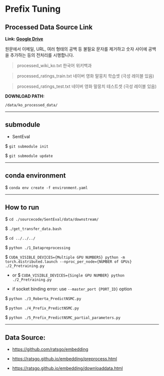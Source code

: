 # **Prefix Tuning**

## **Processed Data Source Link**

**Link: [Google Drive](https://drive.google.com/file/d/1kUecR7xO7bsHFmUI6AExtY5u2XXlObOG/view)**

원문에서 이메일, URL, 여러 형태의 공백 등 불필요 문자를 제거하고 숫자 사이에 공백을 추가하는 등의 전처리를 시행합니다.

>processed_wiki_ko.txt			한국어 위키백과

>processed_ratings_train.txt	네이버 영화 말뭉치 학습셋 (극성 레이블 있음)

>processed_ratings_test.txt		네이버 영화 말뭉치 테스트셋 (극성 레이블 있음)


**DOWNLOAD PATH:**

	/data/ko_processed_data/

---

## **submodule**

- SentEval

$ ```git submodule init```

$ ```git submodule update```


---

## **conda environment**

$ ```conda env create -f environment.yaml```

---

## **How to run**

$ ```cd ./sourcecode/SentEval/data/downstream/```

$ ```./get_transfer_data.bash```

$ ```cd ../../../```

$ ```python ./1_Datapreprocessing```

$ ```CUDA_VISIBLE_DEVICES={Multiple GPU NUMBERS} python -m torch.distributed.launch --nproc_per_node={NUMBER of GPUs} ./2_Pretraining.py``` 

- or $ ```CUDA_VISIBLE_DEVICES={Single GPU NUMBER} python ./2_Pretraining.py```

- if socket binding error: use ```--master_port {PORT_ID}``` option

$ ```python ./3_Roberta_PredictNSMC.py```

$ ```python ./4_Prefix_PredictNSMC.py```

$ ```python ./5_Prefix_PredictNSMC_partial_parameters.py```

---

## **Data Source:**

* https://github.com/ratsgo/embedding

* https://ratsgo.github.io/embedding/preprocess.html

* https://ratsgo.github.io/embedding/downloaddata.html
